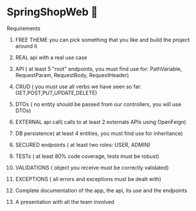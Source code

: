 # SpringShopWeb :leaves:

Requirements

1) FREE THEME you can pick something that you like and build the project around it

2) REAL api with a real use case

3) API ( at least 5 "root" endpoints, you must find use for: PathVariable, RequestParam, RequestBody, RequestHeader)

4) CRUD ( you must use all verbs we have seen so far: GET,POST,PUT,UPDATE,DELETE)

5) DTOs ( no entity should be passed from our controllers, you will use DTOs)

6) EXTERNAL api call( calls to at least 2 externals APIs using OpenFeign)

7) DB persistence( at least 4 entities, you must find use for inheritance)

8) SECURED endpoints ( at least two roles: USER, ADMIN)

9) TESTs ( at least 80% code coverage, tests must be robust)

10) VALIDATIONS ( object you receive must be correctly validated)

11) EXCEPTIONS ( all errors and exceptions must be dealt with)

12) Complete documentation of the app, the api, its use and the endpoints

13) A presentation with all the team involved